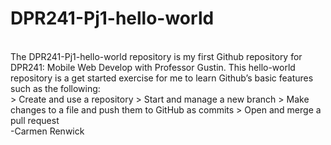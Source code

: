 # DPR241-Pj1-hello-world
<br>
The DPR241-Pj1-hello-world repository is my first Github repository for DPR241: Mobile Web Develop with Professor Gustin.  This hello-world repository is a get started exercise for me to learn Github’s basic features such as the following:
<br>
> Create and use a repository
> Start and manage a new branch
> Make changes to a file and push them to GitHub as commits
> Open and merge a pull request
<br>
-Carmen Renwick
<br>
